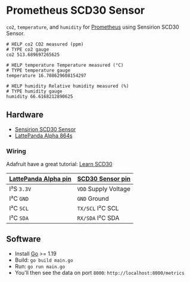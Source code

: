 # Prometheus SCD30 Sensor
`co2`, `temperature`, and `humidity` for [Prometheus](https://prometheus.io) using Sensirion SCD30 Sensor.

```
# HELP co2 CO2 measured (ppm)
# TYPE co2 gauge
co2 513.689697265625

# HELP temperature Temperature measured (°C)
# TYPE temperature gauge
temperature 16.708629608154297

# HELP humidity Relative humidity measured (%)
# TYPE humidity gauge
humidity 66.6168212890625
```

## Hardware
* [Sensirion SCD30 Sensor](https://sensirion.com/products/catalog/SCD30/)
* [LattePanda Alpha 864s](https://www.lattepanda.com/lattepanda-alpha)

### Wiring
Adafruit have a great tutorial: [Learn SCD30](https://learn.adafruit.com/adafruit-scd30/python-circuitpython)

[LattePanda Alpha pin](http://docs.lattepanda.com/content/alpha_edition/io_playability/) | [SCD30 Sensor pin](https://sensirion.com/media/documents/4EAF6AF8/61652C3C/Sensirion_CO2_Sensors_SCD30_Datasheet.pdf)
---|---
I²S `3.3V` | `VDD` Supply Voltage
I²C `GND` | `GND` Ground
I²C `SCL` | `TX/SCL` I²C SCL
I²C `SDA` | `RX/SDA` I²C SDA

## Software
* Install [Go](http://golang.org/doc/install) >= 1.19
* Build: `go build main.go`
* Run: `go run main.go`
* You'll then see the data on port `8000`: `http://localhost:8000/metrics`
